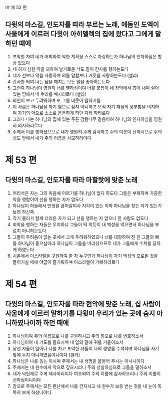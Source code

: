 r# 제 52 편

## 다윗의 마스길, 인도자를 따라 부르는 노래, 에돔인 도엑이 사울에게 이르러 다윗이 아히멜렉의 집에 왔다고 그에게 말하던 때에

1. 포악한 자여 네가 어찌하여 악한 계획을 스스로 자랑하는가 하나님의 인자하심은 항상 있도다
2. 네 혀가 심한 악을 꾀하여 날카로운 삭도 같이 간사를 행하는도다
3. 네가 선보다 악을 사랑하며 의를 말함보다 거짓을 사랑하는도다 (셀라)
4. 간사한 혀여 너는 남을 해치는 모든 말을 좋아하는도다
5. 그런즉 하나님이 영원히 너를 멸하심이여 너를 붙잡아 네 장막에서 뽑아 내며 살아 있는 땅에서 네 뿌리를 빼시리로다 (셀라)
6. 의인이 보고 두려워하며 또 그를 비웃어 말하기를
7. 이 사람은 하나님을 자기 힘으로 삼지 아니하고 오직 자기 재물의 풍부함을 의지하며 자기의 악으로 스스로 든든하게 하던 자라 하리로다
8. 그러나 나는 하나님의 집에 있는 푸른 감람나무 같음이여 하나님의 인자하심을 영원히 의지하리로다
9. 주께서 이를 행하셨으므로 내가 영원히 주께 감사하고 주의 이름이 선하시므로 주의 성도 앞에서 내가 주의 이름을 사모하리이다

# 제 53 편

## 다윗의 마스길, 인도자를 따라 마할랏에 맞춘 노래

1. 어리석은 자는 그의 마음에 이르기를 하나님이 없다 하도다 그들은 부패하며 가증한 악을 행함이여 선을 행하는 자가 없도다
2. 하나님이 하늘에서 인생을 굽어살피사 지각이 있는 자와 하나님을 찾는 자가 있는가 보려 하신즉
3. 각기 물러가 함께 더러운 자가 되고 선을 행하는 자 없으니 한 사람도 없도다
4. 죄악을 행하는 자들은 무지하냐 그들이 떡 먹듯이 내 백성을 먹으면서 하나님을 부르지 아니하는도다
5. 그들이 두려움이 없는 곳에서 크게 두려워하였으니 너를 대항하여 진 친 그들의 뼈를 하나님이 흩으심이라 하나님이 그들을 버리셨으므로 네가 그들에게 수치를 당하게 하였도다
6. 시온에서 이스라엘을 구원하여 줄 자 누구인가 하나님이 자기 백성의 포로된 것을 돌이키실 때에 야곱이 즐거워하며 이스라엘이 기뻐하리로다

# 제 54 편

## 다윗의 마스길, 인도자를 따라 현악에 맞춘 노래, 십 사람이 사울에게 이르러 말하기를 다윗이 우리가 있는 곳에 숨지 아니하였나이까 하던 때에

1. 하나님이여 주의 이름으로 나를 구원하시고 주의 힘으로 나를 변호하소서
2. 하나님이여 내 기도를 들으시며 내 입의 말에 귀를 기울이소서
3. 낯선 자들이 일어나 나를 치고 포악한 자들이 나의 생명을 수색하며 하나님을 자기 앞에 두지 아니하였음이니이다 (셀라)
4. 하나님은 나를 돕는 이시며 주께서는 내 생명을 붙들어 주시는 이시니이다
5. 주께서는 내 원수에게 악으로 갚으시리니 주의 성실하심으로 그들을 멸하소서
6. 내가 낙헌제로 주께 제사하리이다 여호와여 주의 이름에 감사하오리니 주의 이름이 선하심이니이다
7. 참으로 주께서는 모든 환난에서 나를 건지시고 내 원수가 보응 받는 것을 내 눈이 똑똑히 보게 하셨나이다
